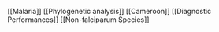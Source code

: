 [[Malaria]]
[[Phylogenetic analysis]]
[[Cameroon]]
[[Diagnostic Performances]]
[[Non-falciparum Species]]
